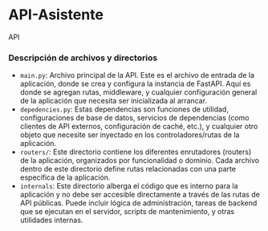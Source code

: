 # API-Asistente

API

### Descripción de archivos y directorios

- `main.py`: Archivo principal de la API. Este es el archivo de entrada de la aplicación, donde se crea y configura la
  instancia de FastAPI. Aquí es donde se agregan rutas, middleware, y cualquier configuración general de la aplicación
  que necesita ser inicializada al arrancar.
- `depedencies.py`: Estas dependencias son funciones de utilidad, configuraciones de base de datos,
  servicios de dependencias (como clientes de API externos, configuración de caché, etc.), y cualquier otro objeto que
  necesite ser inyectado en los controladores/rutas de la aplicación.
- `routers/`: Este directorio contiene los diferentes enrutadores (routers) de la aplicación, organizados por
  funcionalidad o dominio. Cada archivo dentro de este directorio define rutas relacionadas con una parte específica de
  la aplicación.
- `internals`: Este directorio alberga el código que es interno para la aplicación y no debe ser
  accesible directamente a través de las rutas de API públicas. Puede incluir lógica de administración, tareas de
  backend que se ejecutan en el servidor, scripts de mantenimiento, y otras utilidades internas.